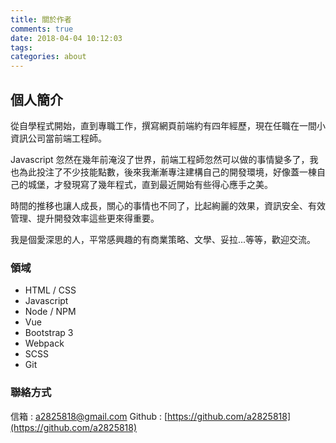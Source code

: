 ```yaml
---
title: 關於作者
comments: true
date: 2018-04-04 10:12:03
tags:
categories: about
---
```


## 個人簡介

從自學程式開始，直到專職工作，撰寫網頁前端約有四年經歷，現在任職在一間小資訊公司當前端工程師。

Javascript 忽然在幾年前淹沒了世界，前端工程師忽然可以做的事情變多了，我也為此投注了不少技能點數，後來我漸漸專注建構自己的開發環境，好像蓋一棟自己的城堡，才發現寫了幾年程式，直到最近開始有些得心應手之美。

時間的推移也讓人成長，關心的事情也不同了，比起絢麗的效果，資訊安全、有效管理、提升開發效率這些更來得重要。

我是個愛深思的人，平常感興趣的有商業策略、文學、妥拉...等等，歡迎交流。

### 領域

- HTML / CSS
- Javascript
- Node / NPM
- Vue
- Bootstrap 3
- Webpack
- SCSS
- Git

### 聯絡方式

信箱 	: a2825818@gmail.com
Github 	: [https://github.com/a2825818](https://github.com/a2825818)
